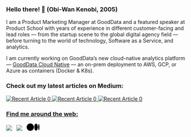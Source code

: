### Hello there! 👋 (Obi-Wan Kenobi, 2005)

I am a Product Marketing Manager at GoodData and a featured speaker at Product School with years of experience in different customer-facing and lead roles — from the startup scene to the global digital agency field — before turning to the world of technology, Software as a Service, and analytics.

I am currently working on GoodData’s new cloud-native analytics platform — [GoodData Cloud Native](https://hub.docker.com/r/gooddata/gooddata-cn-ce) — an on-prem deployment to AWS, GCP, or Azure as containers (Docker & K8s).


### Check out my latest articles on Medium:
<a target="_blank" href="https://github-readme-medium-recent-article.vercel.app/medium/@lahannin/0"><img src="https://github-readme-medium-recent-article.vercel.app/medium/@lahannin/0" alt="Recent Article 0"> 
  <a target="_blank" href="https://github-readme-medium-recent-article.vercel.app/medium/@lahannin/1"><img src="https://github-readme-medium-recent-article.vercel.app/medium/@lahannin/1" alt="Recent Article 0"> 
    <a target="_blank" href="https://github-readme-medium-recent-article.vercel.app/medium/@lahannin/2"><img src="https://github-readme-medium-recent-article.vercel.app/medium/@lahannin/2" alt="Recent Article 0"> 


### Find me around the web:

[<img src="https://simg.nicepng.com/png/small/281-2819222_twitter-app-logo-png-twitter-icon-png-transparent.png" height="20" />](https://twitter.com/Lahannin)
&nbsp; [<img src="https://i.stack.imgur.com/gVE0j.png" height="20" />](https://www.linkedin.com/in/laurihanninen/)
&nbsp; [<img src="https://github.com/Medium/medium-logos/blob/master/03_Symbol/01_Black/SVG/Medium_Symbol_NoPadding.svg" height="20" />](https://medium.com/@lahannin)
